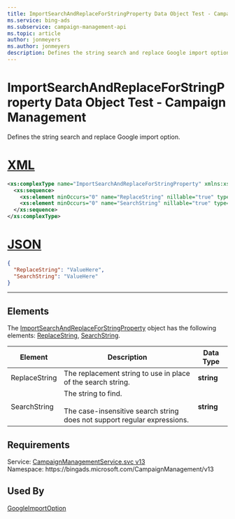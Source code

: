 ```yaml
---
title: ImportSearchAndReplaceForStringProperty Data Object Test - Campaign Management
ms.service: bing-ads
ms.subservice: campaign-management-api
ms.topic: article
author: jonmeyers
ms.author: jonmeyers
description: Defines the string search and replace Google import option.(test)
---
```

# ImportSearchAndReplaceForStringProperty Data Object Test - Campaign Management
Defines the string search and replace Google import option. 

# [XML](#tab/xml)

```xml
<xs:complexType name="ImportSearchAndReplaceForStringProperty" xmlns:xs="http://www.w3.org/2001/XMLSchema">
  <xs:sequence>
    <xs:element minOccurs="0" name="ReplaceString" nillable="true" type="xs:string" />
    <xs:element minOccurs="0" name="SearchString" nillable="true" type="xs:string" />
  </xs:sequence>
</xs:complexType>
```

# [JSON](#tab/json)

```json
{
  "ReplaceString": "ValueHere",
  "SearchString": "ValueHere"
}
```

-----

## <a name="elements"></a>Elements

The [ImportSearchAndReplaceForStringProperty](importsearchandreplaceforstringproperty.md) object has the following elements: [ReplaceString](#replacestring), [SearchString](#searchstring).

|Element|Description|Data Type|
|-----------|---------------|-------------|
|<a name="replacestring"></a>ReplaceString|The replacement string to use in place of the search string.|**string**|
|<a name="searchstring"></a>SearchString|The string to find.<br/><br/>The case-insensitive search string does not support regular expressions.|**string**|

## Requirements
Service: [CampaignManagementService.svc v13](https://campaign.api.bingads.microsoft.com/Api/Advertiser/CampaignManagement/v13/CampaignManagementService.svc)  
Namespace: https\://bingads.microsoft.com/CampaignManagement/v13  

## Used By
[GoogleImportOption](googleimportoption.md)  
